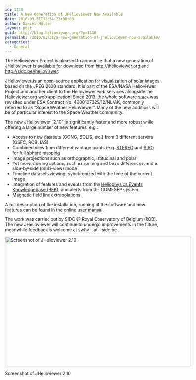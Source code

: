 ```yaml
---
id: 1330
title: A New Generation of JHelioviewer Now Available
date: 2016-03-31T13:34:23+00:00
author: Daniel Müller
layout: post
guid: http://blog.helioviewer.org/?p=1330
permalink: /2016/03/31/a-new-generation-of-jhelioviewer-now-available/
categories:
  - General
---
```

The Helioviewer Project is pleased to announce that a new generation of JHelioviewer is available for download from <a href="http://jhelioviewer.org" target="_blank">http://jhelioviewer.org</a> and <a href="http://sidc.be/jhelioviewer" target="_blank">http://sidc.be/jhelioviewer</a>.

JHelioviewer is an open-source application for visualization of solar images based on the JPEG 2000 standard. It is part of the ESA/NASA Helioviewer Project and another client to the Helioviewer web services alongside the <a href="http://helioviewer.org" target="_blank">Helioviewer.org</a> web application. Since 2013, the whole software stack was revisited under ESA Contract No. 4000107325/12/NL/AK, commonly referred to as “Space Weather HelioViewer”. Many of the new additions will be of particular interest to the Space Weather community.

The new JHelioviewer &#8220;2.10&#8221; is significantly faster and more robust while offering a large number of new features, e.g.:

  * Access to new datasets (GONG, SOLIS, etc.) from 3 different servers (GSFC, ROB, IAS)
  * Combined view from different vantage points (e.g. <a href="http://stereo.gsfc.nasa.gov/" target="_blank">STEREO</a> and <a href="http://sdo.gsfc.nasa.gov/" target="_blank">SDO</a>) for full sphere mapping
  * Image projections such as orthographic, latitudinal and polar
  * Yet more viewing options, such as running and base differences, and a side-by-side (multi-view) mode
  * Timeline datasets viewing, synchronized with the time of the current image
  * Integration of features and events from the <a href="https://www.lmsal.com/hek/" target="_blank">Heliophysics Events Knowledgebase (HEK)</a>, and alerts from the COMESEP system.
  * Magnetic field line extrapolations

A full description of the installation, running of the software and new features can be found in the <a href="http://sidc.be/jhelioviewer/" target="_blank">online user manual</a>.

The work was carried out by SIDC @ Royal Observatory of Belgium (ROB). The new JHelioviewer will continue to undergo improvements in the future, meanwhile feedback is welcome at swhv – at &#8211; sidc.be .

<div id="attachment_1343" style="width: 610px" class="wp-caption alignnone">
  <img aria-describedby="caption-attachment-1343" class="size-medium wp-image-1343" src="https://helioviewer-project.github.io/images/uploads/2016/03/JHV_2.9.10_screenshot_w700-600x418.png" alt="Screenshot of JHelioviewer 2.10" width="600" height="418"  sizes="(max-width: 600px) 100vw, 600px" />
  
  <p id="caption-attachment-1343" class="wp-caption-text">
    Screenshot of JHelioviewer 2.10
  </p>
</div>

